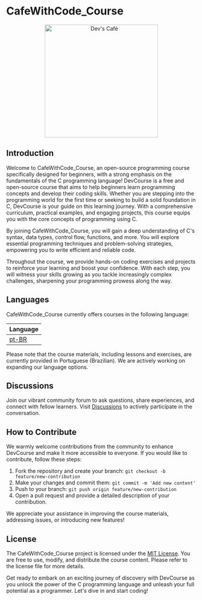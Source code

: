 # CafeWithCode_Course
<p align="center" width="100%">
    <img src="https://raw.githubusercontent.com/devscafecomunity/CafeWithCode_Course/main/assets/logo.png" alt="Dev's Café" width=300 height=300>
</p>


## Introduction
Welcome to CafeWithCode_Course, an open-source programming course specifically designed for beginners, with a strong emphasis on the fundamentals of the C programming language!
DevCourse is a free and open-source course that aims to help beginners learn programming concepts and develop their coding skills. Whether you are stepping into the programming world for the first time or seeking to build a solid foundation in C, DevCourse is your guide on this learning journey. With a comprehensive curriculum, practical examples, and engaging projects, this course equips you with the core concepts of programming using C.

By joining CafeWithCode_Course, you will gain a deep understanding of C's syntax, data types, control flow, functions, and more. You will explore essential programming techniques and problem-solving strategies, empowering you to write efficient and reliable code.

Throughout the course, we provide hands-on coding exercises and projects to reinforce your learning and boost your confidence. With each step, you will witness your skills growing as you tackle increasingly complex challenges, sharpening your programming prowess along the way.

## Languages
CafeWithCode_Course currently offers courses in the following language:

| Language |
|----------|
| [pt-BR](https://github.com/devscafecomunity/CafeWithCode_Course/tree/main/roadmap/pt/roadmap.md) |

Please note that the course materials, including lessons and exercises, are currently provided in Portuguese (Brazilian). We are actively working on expanding our language options.

## Discussions
Join our vibrant community forum to ask questions, share experiences, and connect with fellow learners. Visit [Discussions](https://github.com/orgs/devscafecomunity/discussions) to actively participate in the conversation.

## How to Contribute
We warmly welcome contributions from the community to enhance DevCourse and make it more accessible to everyone. If you would like to contribute, follow these steps:
1. Fork the repository and create your branch: `git checkout -b feature/new-contribution`
2. Make your changes and commit them: `git commit -m 'Add new content'`
3. Push to your branch: `git push origin feature/new-contribution`
4. Open a pull request and provide a detailed description of your contribution.

We appreciate your assistance in improving the course materials, addressing issues, or introducing new features!

## License
The CafeWithCode_Course project is licensed under the [MIT License](https://github.com/devscafecomunity/CafeWithCode_Course/blob/main/LICENSE). You are free to use, modify, and distribute the course content. Please refer to the license file for more details.

Get ready to embark on an exciting journey of discovery with DevCourse as you unlock the power of the C programming language and unleash your full potential as a programmer. Let's dive in and start coding!

